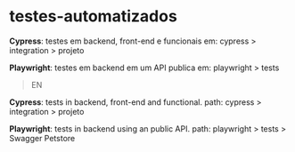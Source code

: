 # testes-automatizados

**Cypress**: testes em backend, front-end e funcionais em: cypress > integration > projeto

**Playwright**: testes em backend em um API publica em: playwright > tests

> EN

**Cypress**: tests in backend, front-end and functional. path: cypress > integration > projeto

**Playwright**: tests in backend using an public API. path: playwright > tests > Swagger Petstore
